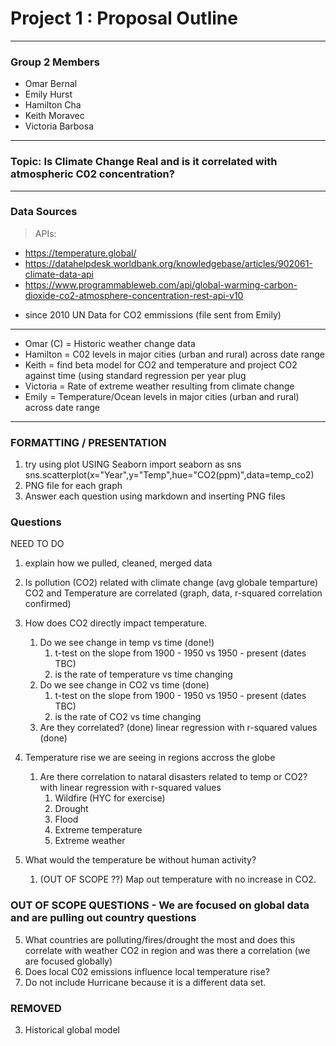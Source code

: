 # Project 1 : Proposal Outline
---
### Group 2 Members
* Omar Bernal
* Emily Hurst
* Hamilton Cha
* Keith Moravec
* Victoria Barbosa
---    
### Topic: Is Climate Change Real and is it correlated with atmospheric C02 concentration?
---
### Data Sources

> APIs:  
* https://temperature.global/
* https://datahelpdesk.worldbank.org/knowledgebase/articles/902061-climate-data-api
* https://www.programmableweb.com/api/global-warming-carbon-dioxide-co2-atmosphere-concentration-rest-api-v10
 - since 2010 UN Data for CO2 emmissions (file sent from Emily)
---

* Omar (C) = Historic weather change data
* Hamilton = C02 levels in major cities (urban and rural) across date range
* Keith = find beta model for CO2 and temperature and project CO2 against time (using standard regression per year plug
* Victoria = Rate of extreme weather resulting from climate change
* Emily = Temperature/Ocean levels in major cities (urban and rural) across date range

---
### FORMATTING / PRESENTATION
1. try using plot USING Seaborn
    import seaborn as sns
    sns.scatterplot(x="Year",y="Temp",hue="CO2(ppm)",data=temp_co2)
2. PNG file for each graph
3. Answer each question using markdown and inserting PNG files


### Questions
NEED TO DO
1. explain how we pulled, cleaned, merged data

1. Is pollution (CO2) related with climate change (avg globale temparture)
    CO2 and Temperature are correlated (graph, data, r-squared correlation confirmed)
2. How does CO2 directly impact temperature. 
    1. Do we see change in temp vs time (done!)
        1. t-test on the slope from 1900 - 1950 vs 1950 - present (dates TBC)
        2. is the rate of temperature vs time changing
    2. Do we see change in CO2 vs time (done)
        1. t-test on the slope from 1900 - 1950 vs 1950 - present (dates TBC)
        2. is the rate of CO2 vs time changing
    3. Are they correlated? (done)
        linear regression with r-squared values (done)
4. Temperature rise we are seeing in regions accross the globe
    1. Are there correlation to nataral disasters related to temp or CO2?  with linear regression with r-squared values
        1. Wildfire (HYC for exercise)
        2. Drought
        3. Flood
        4. Extreme temperature
        5. Extreme weather
6. What would the temperature be without human activity?
    1. (OUT OF SCOPE ??) Map out temperature with no increase in CO2.



### OUT OF SCOPE QUESTIONS  - We are focused on global data and are pulling out country questions
5. What countries are polluting/fires/drought the most and does this correlate with weather CO2 in region and was there a correlation (we are focused globally)
7. Does local C02 emissions influence local temperature rise?
8. Do not include Hurricane because it is a different data set.

### REMOVED
3. Historical global model

